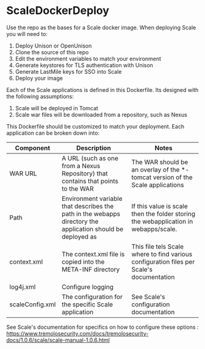 # ScaleDockerDeploy
Use the repo as the bases for a Scale docker image.  When deploying Scale you will need to:

1. Deploy Unison or OpenUnison
2. Clone the source of this repo
3. Edit the environment variables to match your environment
4. Generate keystores for TLS authentication with Unison
5. Generate LastMile keys for SSO into Scale
6. Deploy your image

Each of the Scale applications is defined in this Dockerfile.  Its designed with the following assumptions:

1. Scale will be deployed in Tomcat
2. Scale war files will be downloaded from a repository, such as Nexus

This Dockerfile should be customized to match your deployment.  Each application can be broken down into:

| Component | Description | Notes |
| --------- | ----------- | ----- |
| WAR URL   | A URL (such as one from a Nexus Repository) that contains that points to the WAR | The WAR should be an overlay of the *-tomcat version of the Scale applications |
| Path      | Environment variable that describes the path in the webapps directory the application should be deployed as | If this value is scale then the folder storing the webapplication in webapps/scale. |
| context.xml | The context.xml file is copied into the META-INF directory | This file tels Scale where to find various configuration files per Scale's documentation |
| log4j.xml | Configure logging | |
| scaleConfig.xml | The configuration for the specific Scale application | See Scale's configuration documentation  |

See Scale's documentation for specifics on how to configure these options : https://www.tremolosecurity.com/docs/tremolosecurity-docs/1.0.6/scale/scale-manual-1.0.6.html
